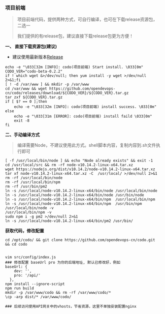 ### 项目前端

> 项目前端代码，提供两种方式，可自行编译，也可在下载release资源包，二选一
>
> 我们提供的有release包，建议直接下载release包更为方便！

**一、 直接下载资源包(建议)**

- 建议使用最新版本[Release](<https://github.com/opendevops-cn/codo/releases/>)

```
echo -e "\033[32m [INFO]: codo(项目前端) Start install. \033[0m"
CODO_VER="codo-beta-0.2.2"
if ! which wget &>/dev/null; then yum install -y wget >/dev/null 2>&1;fi
[ ! -d /var/www ] && mkdir -p /var/www
cd /var/www && wget https://github.com/opendevops-cn/codo/releases/download/${CODO_VER}/${CODO_VER}.tar.gz
tar zxf ${CODO_VER}.tar.gz
if [ $? == 0 ];then
    echo -e "\033[32m [INFO]: codo(项目前端) install success. \033[0m"
else
    echo -e "\033[31m [ERROR]: codo(项目前端) install faild \033[0m"
    exit -8
fi
```

**二、手动编译方式**

> 编译需要Node，不建议使用此方式。shell脚本内容，复制内容到.sh文件执行即可

```shell
[ -f /usr/local/bin/node ] && echo "Node already exists" && exit -1
cd /usr/local/src && rm -rf node-v10.14.2-linux-x64.tar.xz
wget https://nodejs.org/dist/v10.14.2/node-v10.14.2-linux-x64.tar.xz
tar xf node-v10.14.2-linux-x64.tar.xz -C  /usr/local/ >/dev/null 2>&1
rm -rf /usr/local/bin/node
rm -rf /usr/local/bin/npm
rm -rf /usr/bin/pm2
ln -s /usr/local/node-v10.14.2-linux-x64/bin/node /usr/local/bin/node
ln -s /usr/local/node-v10.14.2-linux-x64/bin/node /usr/bin/node
ln -s /usr/local/node-v10.14.2-linux-x64/bin/npm  /usr/local/bin/npm
ln -s /usr/local/node-v10.14.2-linux-x64/bin/npm  /usr/bin/npm
/usr/local/bin/node -v
/usr/local/bin/npm -v
sudo npm i -g pm2 >/dev/null 2>&1
ln -s /usr/local/node-v10.14.2-linux-x64/bin/pm2 /usr/bin/

```

**获取代码，修改配置**

```shell
cd /opt/codo/ && git clone https://github.com/opendevops-cn/codo.git && cd codo


vim src/config/index.js
### 修改配置 baseUrl pro 为你的后端地址, 默认已修改好，例如
baseUrl: {
    dev: '',
    pro: '/api/'
  },
npm install --ignore-script
npm run build
mkdir -p /var/www/codo && rm -rf /var/www/codo/*
\cp -arp dist/* /var/www/codo/

### 后续访问使用API网关中的vhosts，节省资源，这里不单独安装配置nginx
```


